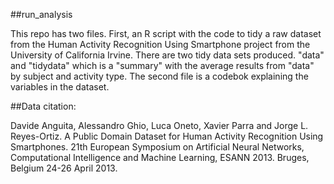 ##run_analysis

This repo has two files. First, an R script with the code to tidy a raw dataset from the Human Activity Recognition Using Smartphone project from the University of California Irvine. There are two tidy data sets produced. "data" and "tidydata" which is a "summary" with the average results from "data" by subject and activity type. The second file is a codebok explaining the variables in the dataset.



##Data citation:

Davide Anguita, Alessandro Ghio, Luca Oneto, Xavier Parra and Jorge L. Reyes-Ortiz. A Public Domain Dataset for Human Activity Recognition Using Smartphones. 21th European Symposium on Artificial Neural Networks, Computational Intelligence and Machine Learning, ESANN 2013. Bruges, Belgium 24-26 April 2013.
